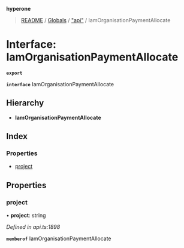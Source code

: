 **hyperone**

> [README](../README.md) / [Globals](../globals.md) / ["api"](../modules/_api_.md) / IamOrganisationPaymentAllocate

# Interface: IamOrganisationPaymentAllocate

**`export`** 

**`interface`** IamOrganisationPaymentAllocate

## Hierarchy

* **IamOrganisationPaymentAllocate**

## Index

### Properties

* [project](_api_.iamorganisationpaymentallocate.md#project)

## Properties

### project

•  **project**: string

*Defined in api.ts:1898*

**`memberof`** IamOrganisationPaymentAllocate
